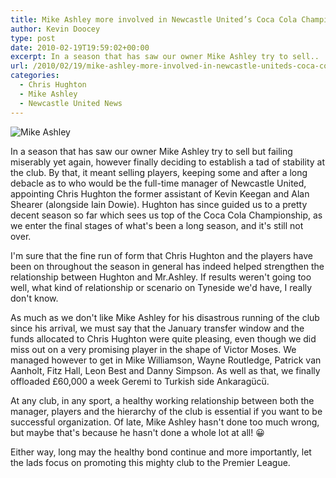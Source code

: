 ```yaml
---
title: Mike Ashley more involved in Newcastle United’s Coca Cola Championship season
author: Kevin Doocey
type: post
date: 2010-02-19T19:59:02+00:00
excerpt: In a season that has saw our owner Mike Ashley try to sell..
url: /2010/02/19/mike-ashley-more-involved-in-newcastle-uniteds-coca-cola-championship-season/
categories:
  - Chris Hughton
  - Mike Ashley
  - Newcastle United News
---
```


![Mike Ashley](https://i.telegraph.co.uk/telegraph/multimedia/archive/01349/mike_ashley_1349947c.jpg "Ashley - Seems to be working in a close relationship with Chris Hughton")

In a season that has saw our owner Mike Ashley try to sell but failing miserably yet again, however finally deciding to establish a tad of stability at the club. By that, it meant selling players, keeping some and after a long debacle as to who would be the full-time manager of Newcastle United, appointing Chris Hughton the former assistant of Kevin Keegan and Alan Shearer (alongside Iain Dowie). Hughton has since guided us to a pretty decent season so far which sees us top of the Coca Cola Championship, as we enter the final stages of what's been a long season, and it's still not over.

I'm sure that the fine run of form that Chris Hughton and the players have been on throughout the season in general has indeed helped strengthen the relationship between Hughton and Mr.Ashley. If results weren't going too well, what kind of relationship or scenario on Tyneside we'd have, I really don't know.

As much as we don't like Mike Ashley for his disastrous running of the club since his arrival, we must say that the January transfer window and the funds allocated to Chris Hughton were quite pleasing, even though we did miss out on a very promising player in the shape of Victor Moses. We managed however to get in Mike Williamson, Wayne Routledge, Patrick van Aanholt, Fitz Hall, Leon Best and Danny Simpson. As well as that, we finally offloaded £60,000 a week Geremi to Turkish side Ankaragücü.

At any club, in any sport, a healthy working relationship between both the manager, players and the hierarchy of the club is essential if you want to be successful organization. Of late, Mike Ashley hasn't done too much wrong, but maybe that's because he hasn't done a whole lot at all! 😀

Either way, long may the healthy bond continue and more importantly, let the lads focus on promoting this mighty club to the Premier League.
